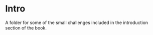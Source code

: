# Intro

A folder for some of the small challenges included in the introduction section of the book.
